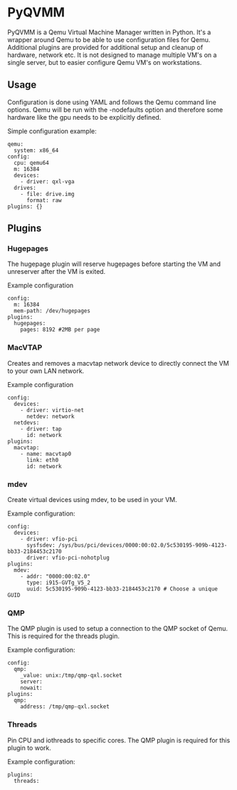 # PyQVMM

PyQVMM is a Qemu Virtual Machine Manager written in Python.
It's a wrapper around Qemu to be able to use configuration files for Qemu.
Additional plugins are provided for additional setup and cleanup of hardware, network etc.
It is not designed to manage multiple VM's on a single server, but to easier configure Qemu VM's on workstations.

## Usage

Configuration is done using YAML and follows the Qemu command line options.
Qemu will be run with the -nodefaults option and therefore some hardware like the gpu needs to be explicitly defined.

Simple configuration example:
```
qemu:
  system: x86_64
config:
  cpu: qemu64
  m: 16384
  devices:
    - driver: qxl-vga
  drives:
    - file: drive.img
      format: raw
plugins: {}
```

## Plugins

### Hugepages

The hugepage plugin will reserve hugepages before starting the VM and unreserver after the VM is exited.

Example configuration
```
config:
  m: 16384
  mem-path: /dev/hugepages
plugins:
  hugepages:
    pages: 8192 #2MB per page
```

### MacVTAP

Creates and removes a macvtap network device to directly connect the VM to your own LAN network.

Example configuration
```
config:
  devices:
    - driver: virtio-net
      netdev: network
  netdevs:
    - driver: tap
      id: network
plugins:
  macvtap:
    - name: macvtap0
      link: eth0
      id: network
```

### mdev

Create virtual devices using mdev, to be used in your VM.

Example configuration:
```
config:
  devices:
    - driver: vfio-pci
      sysfsdev: /sys/bus/pci/devices/0000:00:02.0/5c530195-909b-4123-bb33-2184453c2170
      driver: vfio-pci-nohotplug
plugins:
  mdev:
    - addr: "0000:00:02.0"
      type: i915-GVTg_V5_2
      uuid: 5c530195-909b-4123-bb33-2184453c2170 # Choose a unique GUID
```

### QMP

The QMP plugin is used to setup a connection to the QMP socket of Qemu.
This is required for the threads plugin.

Example configuration:
```
config:
  qmp:
    _value: unix:/tmp/qmp-qxl.socket
    server:
    nowait:
plugins:
  qmp:
    address: /tmp/qmp-qxl.socket
```

### Threads

Pin CPU and iothreads to specific cores.
The QMP plugin is required for this plugin to work.

Example configuration:
```
plugins:
  threads:
```
